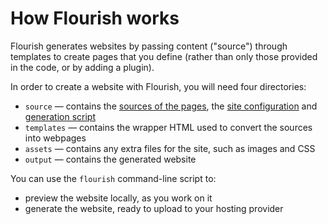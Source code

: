 # How Flourish works

Flourish generates websites by passing content ("source") through templates
to create pages that you define (rather than only those provided in the code,
or by adding a plugin).

In order to create a website with Flourish, you will need four directories:

  * `source` — contains the [sources of the pages](/adding-sources/),
    the [site configuration](/site-configuration/) and
    [generation script](/generating-the-site)
  * `templates` — contains the wrapper HTML used to convert the sources into 
    webpages
  * `assets` — contains any extra files for the site, such as images and CSS
  * `output` — contains the generated website

You can use the `flourish` command-line script to:

  * preview the website locally, as you work on it
  * generate the website, ready to upload to your hosting provider
